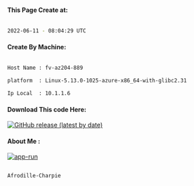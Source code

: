 
   
#### This Page Create at:

```bash

2022-06-11 - 08:04:29 UTC

```

#### Create By Machine:

```bash

Host Name : fv-az204-889

platform  : Linux-5.13.0-1025-azure-x86_64-with-glibc2.31

Ip Local  : 10.1.1.6

```
#### Download This code Here:

[![GitHub release (latest by date)](https://img.shields.io/github/v/release/Afrodille-Charpie/App-Run-1?style=for-the-badge&label=Download)](https://github.com/Afrodille-Charpie/App-Run-1/releases) 

</p> 

#### About Me :

[![app-run](https://github.com/Afrodille-Charpie/App-Run-1/actions/workflows/app-run.yml/badge.svg)](https://github.com/Afrodille-Charpie/App-Run-1/actions/workflows/app-run.yml)

```bash

Afrodille-Charpie

```

